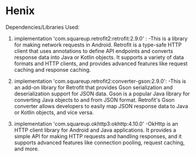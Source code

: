# Henix
 
Dependencies/Libraries Used:

1. implementation 'com.squareup.retrofit2:retrofit:2.9.0' : 
-This is a library for making network requests in Android. 
 Retrofit is a type-safe HTTP client that uses annotations to define API endpoints and converts response data into Java or Kotlin objects. 
 It supports a variety of data formats and HTTP clients, and provides advanced features like request caching and response caching.

2. implementation 'com.squareup.retrofit2:converter-gson:2.9.0': 
 -This is an add-on library for Retrofit that provides Gson serialization and deserialization support for JSON data. 
  Gson is a popular Java library for converting Java objects to and from JSON format. 
  Retrofit's Gson converter allows developers to easily map JSON response data to Java or Kotlin objects, and vice versa.
  
3. implementation 'com.squareup.okhttp3:okhttp:4.10.0' 
 -OkHttp is an HTTP client library for Android and Java applications. 
  It provides a simple API for making HTTP requests and handling responses, and it supports advanced features like connection pooling, request caching, and more.
